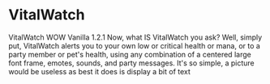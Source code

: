 # VitalWatch
VitalWatch WOW Vanilla 1.2.1
Now, what IS VitalWatch you ask? Well, simply put, VitalWatch alerts you to your own low or critical health or mana, or to a party member or pet's health, using any combination of a centered large font frame, emotes, sounds, and party messages. It's so simple, a picture would be useless as best it does is display a bit of text
